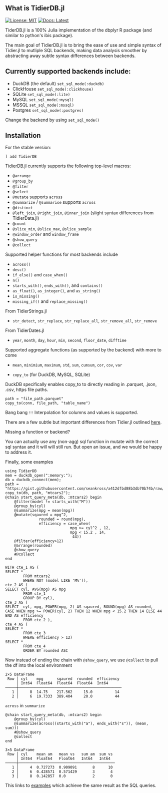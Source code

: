 ## What is TidierDB.jl

[![License: MIT](https://img.shields.io/badge/License-MIT-green.svg)](https://github.com/TidierOrg/TidierDB.jl/blob/main/LICENSE)
[![Docs: Latest](https://img.shields.io/badge/Docs-Latest-blue.svg)](https://tidierorg.github.io/TidierDB.jl/latest)

TiderDB.jl is a 100% Julia implementation of the dbplyr R package (and similar to python's ibis package).

The main goal of TidierDB.jl is to bring the ease of use and simple syntax of Tidier.jl to mutliple SQL backends,
making data analysis smoother by abstracting away subtle syntax differences between backends.

## Currently supported backends include:
- DuckDB (the default) `set_sql_mode(:duckdb)`
- ClickHouse `set_sql_mode(:clickhouse)`
- SQLite `set_sql_mode(:lite)`
- MySQL `set_sql_mode(:mysql)`
- MSSQL `set_sql_mode(:mssql)`
- Postgres `set_sql_mode(:postgres)`

Change the backend by using `set_sql_mode()`

## Installation

For the stable version:

```
] add TidierDB
```

TidierDB.jl currently supports the following top-level macros:

- `@arrange`
- `@group_by` 
- `@filter`
- `@select`
- `@mutate` supports `across` 
- `@summarize` / `@summarise` supports `across` 
- `@distinct`
- `@left_join`, `@right_join`, `@inner_join` (slight syntax differences from TidierData.jl)
- `@count`
- `@slice_min`, `@slice_max`, `@slice_sample`
- `@window_order` and `window_frame`
- `@show_query`
- `@collect`

Supported helper functions for most backends include
- `across()`
- `desc()`
- `if_else()` and `case_when()`
- `n()` 
- `starts_with()`, `ends_with()`, and `contains()`
- `as_float()`, `as_integer()`, and `as_string()`
- `is_missing()`
- `missing_if()` and `replace_missing()`

From TidierStrings.jl
- `str_detect`, `str_replace`, `str_replace_all`, `str_remove_all`, `str_remove`

From TidierDates.jl
-  `year`, `month`, `day`, `hour`, `min`, `second`, `floor_date`, `difftime`

Supported aggregate functions (as supported by the backend) with more to come
- `mean`, `minimium`, `maximum`, `std`, `sum`, `cumsum`, `cor`, `cov`, `var`

- `copy_to` (for DuckDB, MySQL, SQLite)

DuckDB specifically enables copy_to to directly reading in .parquet, .json, .csv, https file paths.
```
path = "file_path.parquet"
copy_to(conn, file_path, "table_name")
```

Bang bang `!!` Interpolation for columns and values is supported.

There are a few subtle but important differences from Tidier.jl outlined [here](https://github.com/drizk1/TidierDB.jl/blob/main/docs/examples/UserGuide/key_differences.jl).

Missing a function or backend?

You can actually use any (non-agg) sql function in mutate with the correct sql syntax and it will will still run.
But open an issue, and we would be happy to address it.

Finally, some examples
```
using TidierDB
mem = duckdb_open(":memory:");
db = duckdb_connect(mem);
path = "https://gist.githubusercontent.com/seankross/a412dfbd88b3db70b74b/raw/5f23f993cd87c283ce766e7ac6b329ee7cc2e1d1/mtcars.csv"
copy_to(db, path, "mtcars2");
@chain start_query_meta(db, :mtcars2) begin
    @filter(model != starts_with("M"))
    @group_by(cyl)
    @summarize(mpg = mean(mpg))
    @mutate(sqaured = mpg^2, 
               rounded = round(mpg), 
               efficiency = case_when(
                             mpg >= cyl^2 , 12,
                             mpg < 15.2 , 14,
                              44))            
    @filter(efficiency>12)                       
    @arrange(rounded)
    @show_query
    #@collect
end
```
```
WITH cte_1 AS (
SELECT *
        FROM mtcars2
        WHERE NOT (model LIKE 'M%')),
cte_2 AS (
SELECT cyl, AVG(mpg) AS mpg
        FROM cte_1
        GROUP BY cyl),
cte_3 AS (
SELECT  cyl, mpg, POWER(mpg, 2) AS sqaured, ROUND(mpg) AS rounded, CASE WHEN mpg >= POWER(cyl, 2) THEN 12 WHEN mpg < 15.2 THEN 14 ELSE 44 END AS efficiency
        FROM cte_2 ),
cte_4 AS (
SELECT *
        FROM cte_3
        WHERE efficiency > 12)  
SELECT *
        FROM cte_4  
        ORDER BY rounded ASC
```
Now instead of ending the chain with `@show_query`, we use `@collect` to pull the df into the local environment
```
2×5 DataFrame
 Row │ cyl    mpg      sqaured  rounded  efficiency 
     │ Int64  Float64  Float64  Float64  Int64      
─────┼──────────────────────────────────────────────
   1 │     8  14.75    217.562     15.0          14
   2 │     6  19.7333  389.404     20.0          44
```
`across` in `summarize`
```
@chain start_query_meta(db, :mtcars2) begin
    @group_by(cyl)
    @summarize(across((starts_with("a"), ends_with("s")), (mean, sum)))
    #@show_query
    @collect
end
```
```
3×5 DataFrame
 Row │ cyl    mean_am   mean_vs   sum_am  sum_vs 
     │ Int64  Float64   Float64   Int64   Int64  
─────┼───────────────────────────────────────────
   1 │     4  0.727273  0.909091       8      10
   2 │     6  0.428571  0.571429       3       4
   3 │     8  0.142857  0.0            2       0
```


This links to [examples](https://github.com/drizk1/TidierDB.jl/blob/main/testing_files/olympics_examples_fromweb.jl) which achieve the same result as the SQL queries.